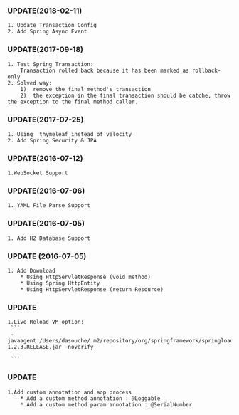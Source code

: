 ### UPDATE(2018-02-11)
    1. Update Transaction Config
    2. Add Spring Async Event 


### UPDATE(2017-09-18)
    1. Test Spring Transaction: 
        Transaction rolled back because it has been marked as rollback-only
    2. Solved way:
        1)  remove the final method's transaction
        2)  the exception in the final transaction should be catche, throw the exception to the final method caller.  

### UPDATE(2017-07-25)
    1. Using  thymeleaf instead of velocity
    2. Add Spring Security & JPA

### UPDATE(2016-07-12)
    1.WebSocket Support

### UPDATE(2016-07-06)
    1. YAML File Parse Support

### UPDATE(2016-07-05)
    1. Add H2 Database Support

### UPDATE (2016-07-05)
    1. Add Download
        * Using HttpServletResponse (void method)
        * Using Spring HttpEntity
        * Using HttpServletResponse (return Resource)

### UPDATE
    1.Live Reload VM option:
     ```
     -javaagent:/Users/dasouche/.m2/repository/org/springframework/springloaded/1.2.3.RELEASE/springloaded-1.2.3.RELEASE.jar -noverify

     ```

### UPDATE
    1.Add custom annotation and aop process
        * Add a custom method annotation : @Loggable
        * Add a custom method param annotation : @SerialNumber



